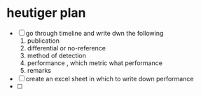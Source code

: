 # heutiger plan
- [ ] go through timeline and write dwn the following
	1. publication
	2. differential or no-reference
	3. method of detection
	4. performance , which metric what performance 
	5. remarks 
- [ ] create an excel sheet in which to write down performance 
- [ ] 